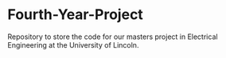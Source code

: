# Fourth-Year-Project
Repository to store the code for our masters project in Electrical Engineering at the University of Lincoln.
